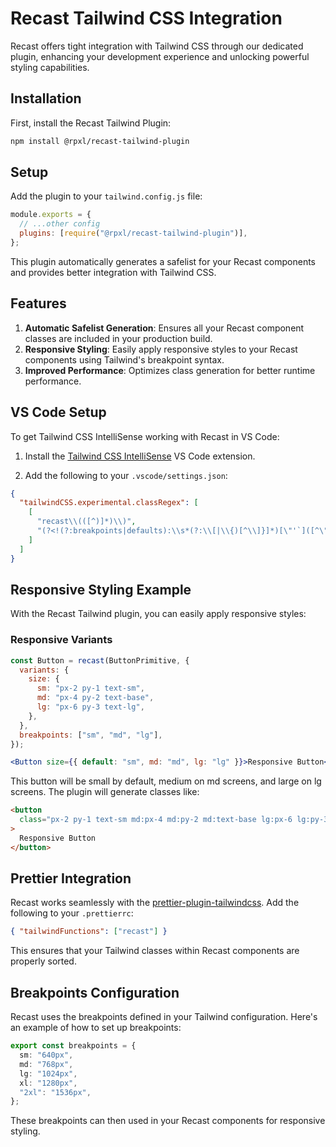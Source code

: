 # Recast Tailwind CSS Integration

Recast offers tight integration with Tailwind CSS through our dedicated plugin, enhancing your development experience and unlocking powerful styling capabilities.

## Installation

First, install the Recast Tailwind Plugin:

```bash
npm install @rpxl/recast-tailwind-plugin
```

## Setup

Add the plugin to your `tailwind.config.js` file:

```js
module.exports = {
  // ...other config
  plugins: [require("@rpxl/recast-tailwind-plugin")],
};
```

This plugin automatically generates a safelist for your Recast components and provides better integration with Tailwind CSS.

## Features

1. **Automatic Safelist Generation**: Ensures all your Recast component classes are included in your production build.
2. **Responsive Styling**: Easily apply responsive styles to your Recast components using Tailwind's breakpoint syntax.
3. **Improved Performance**: Optimizes class generation for better runtime performance.

## VS Code Setup

To get Tailwind CSS IntelliSense working with Recast in VS Code:

1. Install the [Tailwind CSS IntelliSense](https://marketplace.visualstudio.com/items?itemName=bradlc.vscode-tailwindcss) VS Code extension.

2. Add the following to your `.vscode/settings.json`:

```json
{
  "tailwindCSS.experimental.classRegex": [
    [
      "recast\\(([^)]*)\\)",
      "(?<!(?:breakpoints|defaults):\\s*(?:\\[|\\{)[^\\]}]*)[\"'`]([^\"'`]*).*?[\"'`]"
    ]
  ]
}
```

## Responsive Styling Example

With the Recast Tailwind plugin, you can easily apply responsive styles:

### Responsive Variants

```jsx
const Button = recast(ButtonPrimitive, {
  variants: {
    size: {
      sm: "px-2 py-1 text-sm",
      md: "px-4 py-2 text-base",
      lg: "px-6 py-3 text-lg",
    },
  },
  breakpoints: ["sm", "md", "lg"],
});

<Button size={{ default: "sm", md: "md", lg: "lg" }}>Responsive Button</Button>;
```

This button will be small by default, medium on md screens, and large on lg screens. The plugin will generate classes like:

```html
<button
  class="px-2 py-1 text-sm md:px-4 md:py-2 md:text-base lg:px-6 lg:py-3 lg:text-lg"
>
  Responsive Button
</button>
```

## Prettier Integration

Recast works seamlessly with the [prettier-plugin-tailwindcss](https://github.com/tailwindlabs/prettier-plugin-tailwindcss). Add the following to your `.prettierrc`:

```json
{ "tailwindFunctions": ["recast"] }
```

This ensures that your Tailwind classes within Recast components are properly sorted.

## Breakpoints Configuration

Recast uses the breakpoints defined in your Tailwind configuration. Here's an example of how to set up breakpoints:

```ts
export const breakpoints = {
  sm: "640px",
  md: "768px",
  lg: "1024px",
  xl: "1280px",
  "2xl": "1536px",
};
```

These breakpoints can then used in your Recast components for responsive styling.

